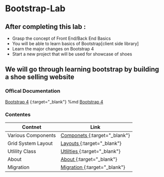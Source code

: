 # Bootstrap-Lab

## After completing this lab : 
* Grasp the concept of Front End/Back End Basics 
* You will be able to learn basics of Bootstrap[client side library]
* Learn the major changes  on Bootstrap 4 
* Start a new project that  will be used for showcase of shoes 
## We will go through learning bootstrap  by building a shoe selling website 


### Offical Documentation 

[Bootstrap 4](https://getbootstrap.com/docs/4.5/getting-started/introduction/) {:target="_blank"}
%md <a href="https://getbootstrap.com/docs/4.5/getting-started/introduction/" target="_blank">Bootstrap 4</a>

### Contentes 
Contnet  | Link 
------------ | -------------
Various Components | [Componets ](https://getbootstrap.com/docs/4.5/components/alerts/) {:target="_blank"}
Grid System Layout | [Layouts ](https://getbootstrap.com/docs/4.5/layout/overview/) {:target="_blank"}
Utlility Class | [Utlilties ](https://getbootstrap.com/docs/4.5/utilities/borders/) {:target="_blank"}
About| [About ](https://getbootstrap.com/docs/4.5/about/overview/) {:target="_blank"}
Migration | [Migration ](https://getbootstrap.com/docs/4.5/migration/) {:target="_blank"}


 


